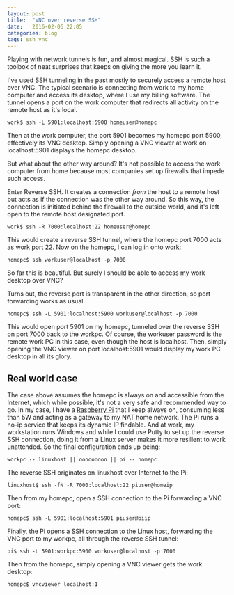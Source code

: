 ```yaml
---
layout: post
title:  "VNC over reverse SSH"
date:   2016-02-06 22:05
categories: blog
tags: ssh vnc
---
```

Playing with network tunnels is fun, and almost magical. SSH is such a toolbox of neat surprises that keeps on giving the more you learn it.

I've used SSH tunneling in the past mostly to securely access a remote host over VNC. The typical scenario is connecting from work to my home computer and access its desktop, where I use my billing software. The tunnel opens a port on the work computer that redirects all activity on the remote host as it's local.  

    work$ ssh -L 5901:localhost:5900 homeuser@homepc

Then at the work computer, the port 5901 becomes my homepc port 5900, effectively its VNC desktop. Simply opening a VNC viewer at work on localhost:5901 displays the homepc desktop.

But what about the other way around? It's not possible to access the work computer from home because most companies set up firewalls that impede such access.

Enter Reverse SSH. It creates a connection _from_ the host to a remote host but acts as if the connection was the other way around. So this way, the connection is initiated behind the firewall to the outside world, and it's left open to the remote host designated port.

    work$ ssh -R 7000:localhost:22 homeuser@homepc

This would create a reverse SSH tunnel, where the homepc port 7000 acts as work port 22. Now on the homepc, I can log in onto work:

    homepc$ ssh workuser@localhost -p 7000

So far this is beautiful. But surely I should be able to access my work desktop over VNC?

Turns out, the reverse port is transparent in the other direction, so port forwarding works as usual.

    homepc$ ssh -L 5901:localhost:5900 workuser@localhost -p 7000

This would open port 5901 on my homepc, tunneled over the reverse SSH on port 7000 back to the workpc. Of course, the workuser password is the remote work PC in this case, even though the host is localhost. Then, simply opening the VNC viewer on port localhost:5901 would display my work PC desktop in all its glory.


Real world case
---------------

The case above assumes the homepc is always on and accessible from the Internet, which while possible, it's not a very safe and recommended way to go. In my case, I have a <a href="https://amzn.to/2wySHqn">Raspberry Pi</a> that I keep always on, consuming less than 5W and acting as a gateway to my NAT home network. The Pi runs a no-ip service that keeps its dynamic IP findable.
And at work, my workstation runs Windows and while I could use Putty to set up the reverse SSH connection, doing it from a Linux server makes it more resilient to work unattended.
So the final configuration ends up being:

    workpc -- linuxhost || ooooooooo || pi -- homepc

The reverse SSH originates on linuxhost over Internet to the Pi:

    linuxhost$ ssh -fN -R 7000:localhost:22 piuser@homeip

Then from my homepc, open a SSH connection to the Pi forwarding a VNC port:

    homepc$ ssh -L 5901:localhost:5901 piuser@piip

Finally, the Pi opens a SSH connection to the Linux host, forwarding the VNC port to my workpc, all through the reverse SSH tunnel:

    pi$ ssh -L 5901:workpc:5900 workuser@localhost -p 7000

Then from the homepc, simply opening a VNC viewer gets the work desktop:

    homepc$ vncviewer localhost:1




